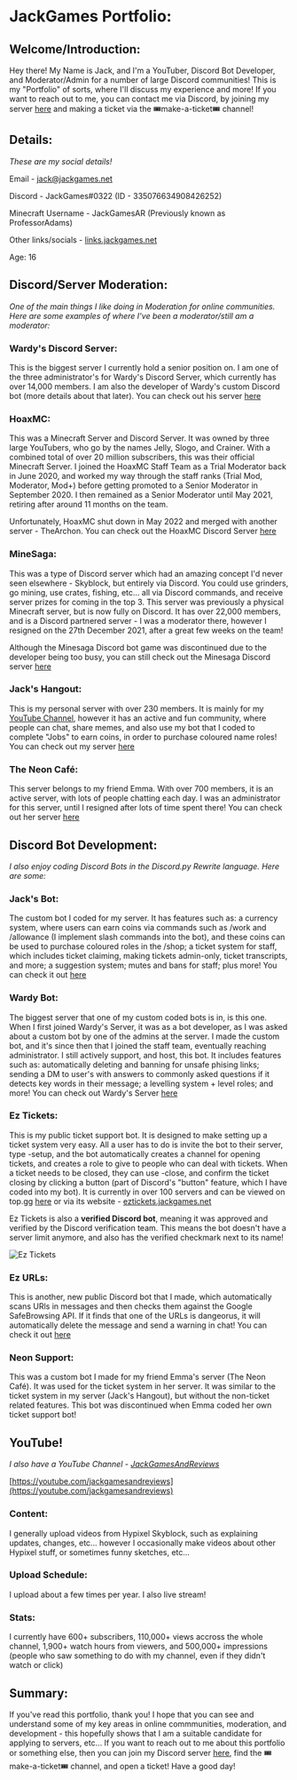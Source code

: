 # JackGames Portfolio:

## Welcome/Introduction:

Hey there! My Name is Jack, and I'm a YouTuber, Discord Bot Developer, and Moderator/Admin for a number of large Discord communities! This is my "Portfolio" of sorts, where I'll discuss my experience and more! If you want to reach out to me, you can contact me via Discord, by joining my server [here](https://discord.gg/2thPqQWJsR) and making a ticket via the 🎟make-a-ticket🎟 channel!

## Details:


_These are my social details!_

Email - jack@jackgames.net

Discord - JackGames#0322 (ID - 335076634908426252)

Minecraft Username - JackGamesAR (Previously known as ProfessorAdams)

Other links/socials - [links.jackgames.net](https://links.jackgames.net)

Age: 16

## Discord/Server Moderation:


_One of the main things I like doing in Moderation for online communities. Here are some examples of where I've been a moderator/still am a moderator:_


### Wardy's Discord Server:

This is the biggest server I currently hold a senior position on. I am one of the three administrator's for Wardy's Discord Server, which currently has over 14,000 members. I am also the developer of Wardy's custom Discord bot (more details about that later). You can check out his server [here](https://discord.gg/Zn7T36EKK5)

### HoaxMC:

This was a Minecraft Server and Discord Server. It was owned by three large YouTubers, who go by the names Jelly, Slogo, and Crainer. With a combined total of over 20 million subscribers, this was their official Minecraft Server. I joined the HoaxMC Staff Team as a Trial Moderator back in June 2020, and worked my way through the staff ranks (Trial Mod, Moderator, Mod+) before getting promoted to a Senior Moderator in September 2020. I then remained as a Senior Moderator until May 2021, retiring after around 11 months on the team.

Unfortunately, HoaxMC shut down in May 2022 and merged with another server - TheArchon. You can check out the HoaxMC Discord Server [here](https://discord.gg/ze828wA)

### MineSaga:

This was a type of Discord server which had an amazing concept I'd never seen elsewhere - Skyblock, but entirely via Discord. You could use grinders, go mining, use crates, fishing, etc... all via Discord commands, and receive server prizes for coming in the top 3. This server was previously a physical Minecraft server, but is now fully on Discord. It has over 22,000 members, and is a Discord partnered server - I was a moderator there, however I resigned on the 27th December 2021, after a great few weeks on the team!

Although the Minesaga Discord bot game was discontinued due to the developer being too busy, you can still check out the Minesaga Discord server [here](https://discord.gg/minesaga) 

### Jack's Hangout:

This is my personal server with over 230 members. It is mainly for my [YouTube Channel](https://youtube.com/JackGamesAndReviews), however it has an active and fun community, where people can chat, share memes, and also use my bot that I coded to complete "Jobs" to earn coins, in order to purchase coloured name roles! You can check out my server [here](https://discord.gg/2thPqQWJsR)

### The Neon Café:

This server belongs to my friend Emma. With over 700 members, it is an active server, with lots of people chatting each day. I was an administrator for this server, until I resigned after lots of time spent there! You can check out her server [here](https://discord.gg/sQvTCZh3UX)

## Discord Bot Development:


_I also enjoy coding Discord Bots in the Discord.py Rewrite language. Here are some:_


### Jack's Bot:

The custom bot I coded for my server. It has features such as: a currency system, where users can earn coins via commands such as /work and /allowance (I implement slash commands into the bot), and these coins can be used to purchase coloured roles in the /shop; a ticket system for staff, which includes ticket claiming, making tickets admin-only, ticket transcripts, and more; a suggestion system; mutes and bans for staff; plus more! You can check it out [here](https://discord.gg/2thPqQWJsR)

### Wardy Bot:

The biggest server that one of my custom coded bots is in, is this one. When I first joined Wardy's Server, it was as a bot developer, as I was asked about a custom bot by one of the admins at the server. I made the custom bot, and it's since then that I joined the staff team, eventually reaching administrator. I still actively support, and host, this bot. It includes features such as: automatically deleting and banning for unsafe phising links; sending a DM to user's with answers to commonly asked questions if it detects key words in their message; a levelling system + level roles; and more! You can check out Wardy's Server [here](https://discord.gg/Zn7T36EKK5)

### Ez Tickets:

This is my public ticket support bot. It is designed to make setting up a ticket system very easy. All a user has to do is invite the bot to their server, type -setup, and the bot automatically creates a channel for opening tickets, and creates a role to give to people who can deal with tickets. When a ticket needs to be closed, they can use -close, and confirm the ticket closing by clicking a button (part of Discord's "button" feature, which I have coded into my bot). It is currently in over 100 servers and can be viewed on top.gg [here](https://top.gg/bot/859823886895677471) or via its website - [eztickets.jackgames.net](https://eztickets.jackgames.net)

Ez Tickets is also a **verified Discord bot**, meaning it was approved and verified by the Discord verification team. This means the bot doesn't have a server limit anymore, and also has the verified checkmark next to its name!

![Ez Tickets](https://i.imgur.com/rJonCZF.png)

### Ez URLs:

This is another, new public Discord bot that I made, which automatically scans URls in messages and then checks them against the Google SafeBrowsing API. If it finds that one of the URLs is dangeorus, it will automatically delete the message and send a warning in chat! You can check it out [here](https://ezurls.jackgames.net) 

### Neon Support:

This was a custom bot I made for my friend Emma's server (The Neon Café). It was used for the ticket system in her server. It was similar to the ticket system in my server (Jack's Hangout), but without the non-ticket related features. This bot was discontinued when Emma coded her own ticket support bot!

## YouTube!


_I also have a YouTube Channel - [JackGamesAndReviews](https://youtube.com/jackgamesandreviews)_

[https://youtube.com/jackgamesandreviews](https://youtube.com/jackgamesandreviews)

### Content:

I generally upload videos from Hypixel Skyblock, such as explaining updates, changes, etc... however I occasionally make videos about other Hypixel stuff, or sometimes funny sketches, etc...

### Upload Schedule:

I upload about a few times per year. I also live stream!

### Stats:

I currently have 600+ subscribers, 110,000+ views accross the whole channel, 1,900+ watch hours from viewers, and 500,000+ impressions (people who saw something to do with my channel, even if they didn't watch or click)

## Summary:


If you've read this portfolio, thank you! I hope that you can see and understand some of my key areas in online commmunities, moderation, and development - this hopefully shows that I am a suitable candidate for applying to servers, etc... If you want to reach out to me about this portfolio or something else, then you can join my Discord server [here](https://discord.gg/2thPqQWJsR), find the 🎟make-a-ticket🎟 channel, and open a ticket! Have a good day!
